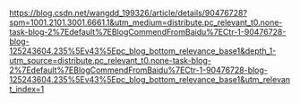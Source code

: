 

https://blog.csdn.net/wangdd_199326/article/details/90476728?spm=1001.2101.3001.6661.1&utm_medium=distribute.pc_relevant_t0.none-task-blog-2%7Edefault%7EBlogCommendFromBaidu%7ECtr-1-90476728-blog-125243604.235%5Ev43%5Epc_blog_bottom_relevance_base1&depth_1-utm_source=distribute.pc_relevant_t0.none-task-blog-2%7Edefault%7EBlogCommendFromBaidu%7ECtr-1-90476728-blog-125243604.235%5Ev43%5Epc_blog_bottom_relevance_base1&utm_relevant_index=1
